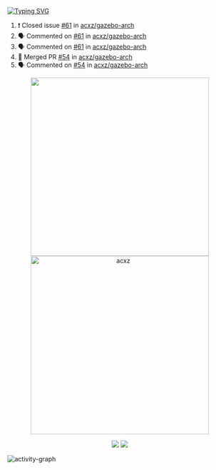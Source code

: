 [![Typing SVG](https://readme-typing-svg.herokuapp.com?size=16&color=AFFFA3&multiline=true&height=75&lines=contributing+to+robotics%2Fae%2Fml%2Fgpu;packaging+it+for+archlinux;ricer)](https://git.io/typing-svg)

<!--START_SECTION:activity-->
1. ❗️ Closed issue [#61](https://github.com/acxz/gazebo-arch/issues/61) in [acxz/gazebo-arch](https://github.com/acxz/gazebo-arch)
2. 🗣 Commented on [#61](https://github.com/acxz/gazebo-arch/issues/61) in [acxz/gazebo-arch](https://github.com/acxz/gazebo-arch)
3. 🗣 Commented on [#61](https://github.com/acxz/gazebo-arch/issues/61) in [acxz/gazebo-arch](https://github.com/acxz/gazebo-arch)
4. 🎉 Merged PR [#54](https://github.com/acxz/gazebo-arch/pull/54) in [acxz/gazebo-arch](https://github.com/acxz/gazebo-arch)
5. 🗣 Commented on [#54](https://github.com/acxz/gazebo-arch/issues/54) in [acxz/gazebo-arch](https://github.com/acxz/gazebo-arch)
<!--END_SECTION:activity-->

<p align="center">
  <img width="400em" src=https://github-readme-stats.vercel.app/api?username=acxz&include_all_commits=true&show_icons=true />
  <img width="400em" src="https://github-readme-streak-stats.herokuapp.com/?user=acxz&" alt="acxz" />
</p>

<p align="center">
  <img src=https://github-readme-stats.vercel.app/api/top-langs/?username=acxz&layout=compact />
  <img src=https://github-profile-trophy.vercel.app/?username=acxz&row=2&column=4 />
</p>

![activity-graph](https://github-readme-activity-graph.cyclic.app/graph?username=acxz&theme=aqua)
